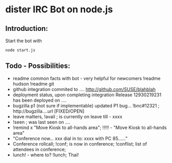 dister IRC Bot on node.js
=========================
Introduction:
-------------
Start the bot with

    node start.js

Todo - Possibilities:
--------------------
- readme common facts with bot - very helpful for newcomers
	!readme hudson
	!readme git
- github integration
	<nick> commited to .... http://github.com/SUSE/blahblah
- deployment status, upon completing integration
	Release 12930219231 has been deployed on .... 
- bugzilla p1 (not sure if implementable)
	<blah blah> updated P1 bug... 
	!bnc#12321 ; http://bugzilla....url [FIXED/OPEN]
- leave matters, !avail <nick>; <nick> is currently on leave till - xxxx
- !seen <nick>; <nick> was last seen on .... 
- !remind x "Move Kiosk to all-hands area"; <nick>!!!!! - "Move Kiosk to all-hands area"
- "Conference now... xxx dial in to: xxxx with PC 85......"
- Conference rollcall; !conf; <nick> is now in conference; !conflist; list of attendees in conference;
- lunch! - where to? !lunch; Thai!
